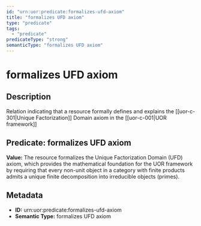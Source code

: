 ```yaml
---
id: "urn:uor:predicate:formalizes-ufd-axiom"
title: "formalizes UFD axiom"
type: "predicate"
tags:
  - "predicate"
predicateType: "strong"
semanticType: "formalizes UFD axiom"
---
```


# formalizes UFD axiom

## Description

Relation indicating that a resource formally defines and explains the [[uor-c-301|Unique Factorization]] Domain axiom in the [[uor-c-001|UOR framework]]

## Predicate: formalizes UFD axiom

**Value:** The resource formalizes the Unique Factorization Domain (UFD) axiom, which provides the mathematical foundation for the UOR framework by requiring that every non-unit object in a category with finite products admits a unique finite decomposition into irreducible objects (primes).

## Metadata

- **ID:** urn:uor:predicate:formalizes-ufd-axiom
- **Semantic Type:** formalizes UFD axiom
